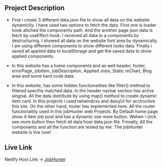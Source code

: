 ## Project Description
- First i create 3 different data.json file to show all data on the website dynamiclly. I have used two options to fetch the data. First one is loader hook attched the components path. And the another page json data is fetch by useEffect hook. I received all data to a components by destructuring. I showed all data on the website font area by dynamically. I am using different components to show different looks data. Finally i saved all appiled data to localStorage and get the saved data to show applied components.

- In this website has a home components and as well header, footer, errorPage, jobItem, jobDescription, Applied Jobs, Static reChart, Blog area and some hard code data.

- In this website, has some hidden functionalities like filter() method to filtered specifiq matched data. In the header navbar section has active singnal. All the data distribute by using map() method to create dynamic item card. In this projects i used tailwindcss and daisyUi for acctructive this site. On the other hand, router has implemented here. All the router functionallity used in this jobHunter web Projects. By Default home page show 4 item job post and has a dynamic see more button. Wehen i click see more button then fetch all data from data.json file. Finnally, All the components and all the function are tested by me. The jobHunter website is live now!

## Live Link
Netlify Host Link -> [JobHunter](https://tourmaline-raindrop-6c4d11.netlify.app/)